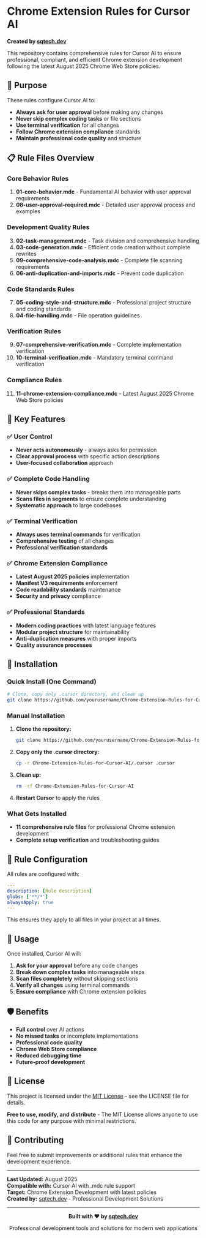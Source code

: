 # Chrome Extension Rules for Cursor AI

**Created by [sqtech.dev](https://sqtech.dev)**

This repository contains comprehensive rules for Cursor AI to ensure professional, compliant, and efficient Chrome extension development following the latest August 2025 Chrome Web Store policies.

## 🎯 Purpose

These rules configure Cursor AI to:
- **Always ask for user approval** before making any changes
- **Never skip complex coding tasks** or file sections
- **Use terminal verification** for all changes
- **Follow Chrome extension compliance** standards
- **Maintain professional code quality** and structure

## 📋 Rule Files Overview

### Core Behavior Rules
1. **01-core-behavior.mdc** - Fundamental AI behavior with user approval requirements
2. **08-user-approval-required.mdc** - Detailed user approval process and examples

### Development Quality Rules
3. **02-task-management.mdc** - Task division and comprehensive handling
4. **03-code-generation.mdc** - Efficient code creation without complete rewrites
5. **09-comprehensive-code-analysis.mdc** - Complete file scanning requirements
6. **06-anti-duplication-and-imports.mdc** - Prevent code duplication

### Code Standards Rules
7. **05-coding-style-and-structure.mdc** - Professional project structure and coding standards
8. **04-file-handling.mdc** - File operation guidelines

### Verification Rules
9. **07-comprehensive-verification.mdc** - Complete implementation verification
10. **10-terminal-verification.mdc** - Mandatory terminal command verification

### Compliance Rules
11. **11-chrome-extension-compliance.mdc** - Latest August 2025 Chrome Web Store policies

## 🚀 Key Features

### ✅ User Control
- **Never acts autonomously** - always asks for permission
- **Clear approval process** with specific action descriptions
- **User-focused collaboration** approach

### ✅ Complete Code Handling
- **Never skips complex tasks** - breaks them into manageable parts
- **Scans files in segments** to ensure complete understanding
- **Systematic approach** to large codebases

### ✅ Terminal Verification
- **Always uses terminal commands** for verification
- **Comprehensive testing** of all changes
- **Professional verification standards**

### ✅ Chrome Extension Compliance
- **Latest August 2025 policies** implementation
- **Manifest V3 requirements** enforcement
- **Code readability standards** maintenance
- **Security and privacy** compliance

### ✅ Professional Standards
- **Modern coding practices** with latest language features
- **Modular project structure** for maintainability
- **Anti-duplication measures** with proper imports
- **Quality assurance processes**

## 📁 Installation

### Quick Install (One Command)
```bash
# Clone, copy only .cursor directory, and clean up
git clone https://github.com/yourusername/Chrome-Extension-Rules-for-Cursor-AI.git && cp -r Chrome-Extension-Rules-for-Cursor-AI/.cursor .cursor && rm -rf Chrome-Extension-Rules-for-Cursor-AI
```

### Manual Installation
1. **Clone the repository:**
   ```bash
   git clone https://github.com/yourusername/Chrome-Extension-Rules-for-Cursor-AI.git
   ```

2. **Copy only the .cursor directory:**
   ```bash
   cp -r Chrome-Extension-Rules-for-Cursor-AI/.cursor .cursor
   ```

3. **Clean up:**
   ```bash
   rm -rf Chrome-Extension-Rules-for-Cursor-AI
   ```

4. **Restart Cursor** to apply the rules

### What Gets Installed
- **11 comprehensive rule files** for professional Chrome extension development
- **Complete setup verification** and troubleshooting guides

## 🔧 Rule Configuration

All rules are configured with:
```yaml
---
description: [Rule description]
globs: ['**/*']
alwaysApply: true
---
```

This ensures they apply to all files in your project at all times.

## 📖 Usage

Once installed, Cursor AI will:

1. **Ask for your approval** before any code changes
2. **Break down complex tasks** into manageable steps
3. **Scan files completely** without skipping sections
4. **Verify all changes** using terminal commands
5. **Ensure compliance** with Chrome extension policies

## 🛡️ Benefits

- **Full control** over AI actions
- **No missed tasks** or incomplete implementations
- **Professional code quality**
- **Chrome Web Store compliance**
- **Reduced debugging time**
- **Future-proof development**

## 📝 License

This project is licensed under the [MIT License](LICENSE) - see the LICENSE file for details.

**Free to use, modify, and distribute** - The MIT License allows anyone to use this code for any purpose with minimal restrictions.

## 🤝 Contributing

Feel free to submit improvements or additional rules that enhance the development experience.

---

**Last Updated:** August 2025  
**Compatible with:** Cursor AI with .mdc rule support  
**Target:** Chrome Extension Development with latest policies  
**Created by:** [sqtech.dev](https://sqtech.dev) - Professional Development Solutions

---

<div align="center">
  <p><strong>Built with ❤️ by <a href="https://sqtech.dev">sqtech.dev</a></strong></p>
  <p>Professional development tools and solutions for modern web applications</p>
</div>
